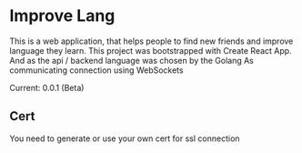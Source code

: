 # Improve Lang
This is a web application, that helps people to find new friends and improve language they learn.
This project was bootstrapped with Create React App.
And as the api / backend language was chosen by the Golang
As communicating connection using WebSockets

Current: 0.0.1 (Beta)

## Cert

You need to generate or use your own cert for ssl connection

